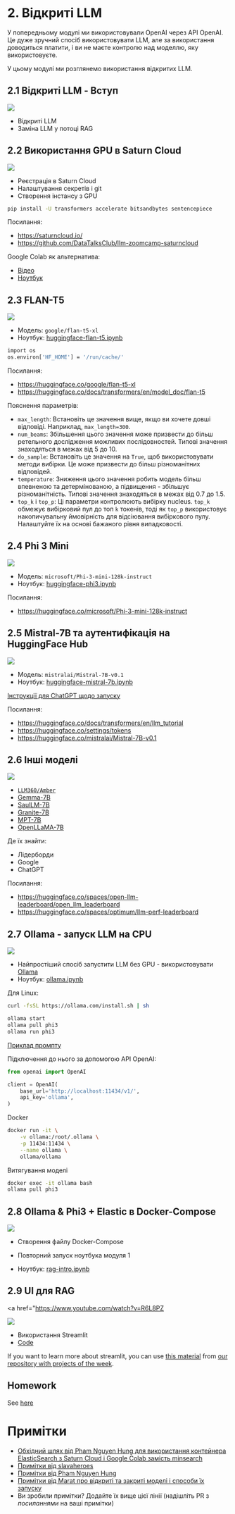 # 2. Відкриті LLM

У попередньому модулі ми використовували OpenAI через API OpenAI. Це дуже зручний спосіб використовувати LLM, але за використання доводиться платити, і ви не маєте контролю над моделлю, яку використовуєте.

У цьому модулі ми розглянемо використання відкритих LLM.

## 2.1 Відкриті LLM - Вступ

<a href="https://www.youtube.com/watch?v=ATchkIRsH4g&list=PL3MmuxUbc_hIB4fSqLy_0AfTjVLpgjV3R">
  <img src="https://markdown-videos-api.jorgenkh.no/youtube/ATchkIRsH4g">
</a>

* Відкриті LLM
* Заміна LLM у потоці RAG

## 2.2 Використання GPU в Saturn Cloud

<a href="https://www.youtube.com/watch?v=E0cAqBWfJYY&list=PL3MmuxUbc_hIB4fSqLy_0AfTjVLpgjV3R">
  <img src="https://markdown-videos-api.jorgenkh.no/youtube/E0cAqBWfJYY">
</a>

* Реєстрація в Saturn Cloud
* Налаштування секретів і git
* Створення інстансу з GPU

```bash
pip install -U transformers accelerate bitsandbytes sentencepiece
```

Посилання:

* https://saturncloud.io/
* https://github.com/DataTalksClub/llm-zoomcamp-saturncloud

Google Colab як альтернатива:

* [Відео](https://www.loom.com/share/591f39e4e231486bbfc3fbd316ec03c5)
* [Ноутбук](https://colab.research.google.com/drive/1XmxUZutZXoAEdQZU45EXWPseBX9s2NRd)

## 2.3 FLAN-T5

<a href="https://www.youtube.com/watch?v=a86iTyxnFE4&list=PL3MmuxUbc_hIB4fSqLy_0AfTjVLpgjV3R">
  <img src="https://markdown-videos-api.jorgenkh.no/youtube/a86iTyxnFE4">
</a>

* Модель: `google/flan-t5-xl`
* Ноутбук: [huggingface-flan-t5.ipynb](huggingface-flan-t5.ipynb)

```bash
import os
os.environ['HF_HOME'] = '/run/cache/'
```

Посилання:

* https://huggingface.co/google/flan-t5-xl
* https://huggingface.co/docs/transformers/en/model_doc/flan-t5

Пояснення параметрів:

* `max_length`: Встановіть це значення вище, якщо ви хочете довші відповіді. Наприклад, `max_length=300`.
* `num_beams`: Збільшення цього значення може призвести до більш ретельного дослідження можливих послідовностей. Типові значення знаходяться в межах від 5 до 10.
* `do_sample`: Встановіть це значення на `True`, щоб використовувати методи вибірки. Це може призвести до більш різноманітних відповідей.
* `temperature`: Зниження цього значення робить модель більш впевненою та детермінованою, а підвищення - збільшує різноманітність. Типові значення знаходяться в межах від 0.7 до 1.5.
* `top_k` і `top_p`: Ці параметри контролюють вибірку nucleus. `top_k` обмежує вибірковий пул до топ `k` токенів, тоді як `top_p` використовує накопичувальну ймовірність для відсіювання вибіркового пулу. Налаштуйте їх на основі бажаного рівня випадковості.

## 2.4 Phi 3 Mini

<a href="https://www.youtube.com/watch?v=8KH6AS2PqWk&list=PL3MmuxUbc_hIB4fSqLy_0AfTjVLpgjV3R">
  <img src="https://markdown-videos-api.jorgenkh.no/youtube/8KH6AS2PqWk">
</a>

* Модель: `microsoft/Phi-3-mini-128k-instruct`
* Ноутбук: [huggingface-phi3.ipynb](huggingface-phi3.ipynb)

Посилання:

* https://huggingface.co/microsoft/Phi-3-mini-128k-instruct

## 2.5 Mistral-7B та аутентифікація на HuggingFace Hub

<a href="https://www.youtube.com/watch?v=TdVEOzSoUCs&list=PL3MmuxUbc_hIB4fSqLy_0AfTjVLpgjV3R">
  <img src="https://markdown-videos-api.jorgenkh.no/youtube/TdVEOzSoUCs">
</a>

* Модель: `mistralai/Mistral-7B-v0.1`
* Ноутбук: [huggingface-mistral-7b.ipynb](huggingface-mistral-7b.ipynb)

[Інструкції для ChatGPT щодо запуску](serving-hugging-face-models.md)

Посилання:

* https://huggingface.co/docs/transformers/en/llm_tutorial
* https://huggingface.co/settings/tokens
* https://huggingface.co/mistralai/Mistral-7B-v0.1

## 2.6 Інші моделі

<a href="https://www.youtube.com/watch?v=GzPV_HTmCkc&list=PL3MmuxUbc_hIB4fSqLy_0AfTjVLpgjV3R">
  <img src="https://markdown-videos-api.jorgenkh.no/youtube/GzPV_HTmCkc">
</a>

* [`LLM360/Amber`](https://huggingface.co/LLM360/Amber)
* [Gemma-7B](https://huggingface.co/blog/gemma)
* [SaulLM-7B](https://huggingface.co/papers/2403.03883)
* [Granite-7B](https://huggingface.co/ibm-granite/granite-7b-base)
* [MPT-7B](https://huggingface.co/mosaicml/mpt-7b)
* [OpenLLaMA-7B](https://huggingface.co/openlm-research/open_llama_7b)

Де їх знайти:

* Лідерборди
* Google
* ChatGPT

Посилання:

* https://huggingface.co/spaces/open-llm-leaderboard/open_llm_leaderboard
* https://huggingface.co/spaces/optimum/llm-perf-leaderboard

## 2.7 Ollama - запуск LLM на CPU

<a href="https://www.youtube.com/watch?v=PVpBGs_iSjY&list=PL3MmuxUbc_hIB4fSqLy_0AfTjVLpgjV3R">
  <img src="https://markdown-videos-api.jorgenkh.no/youtube/PVpBGs_iSjY">
</a>

* Найпростіший спосіб запустити LLM без GPU - використовувати [Ollama](https://github.com/ollama/ollama)
* Ноутбук: [ollama.ipynb](ollama.ipynb)

Для Linux:

```bash
curl -fsSL https://ollama.com/install.sh | sh

ollama start
ollama pull phi3
ollama run phi3
```

[Приклад промпту](prompt.md)

Підключення до нього за допомогою API OpenAI:

```python
from openai import OpenAI

client = OpenAI(
    base_url='http://localhost:11434/v1/',
    api_key='ollama',
)
```

Docker

```bash
docker run -it \
    -v ollama:/root/.ollama \
    -p 11434:11434 \
    --name ollama \
    ollama/ollama
```

Витягування моделі

```bash
docker exec -it ollama bash
ollama pull phi3
```

## 2.8 Ollama & Phi3 + Elastic в Docker-Compose

<a href="https://www.youtube.com/watch?v=4juoo_jk96U&list=PL3MmuxUbc_hIB4fSqLy_0AfTjVLpgjV3R">
  <img src="https://markdown-videos-api.jorgenkh.no/youtube/4juoo_jk96U">
</a>

* Створення файлу Docker-Compose
* Повторний запуск ноутбука модуля 1

* Ноутбук: [rag-intro.ipynb](rag-intro.ipynb)

## 2.9 UI для RAG

<a href="https://www.youtube.com/watch?v=R6L8PZ

<a href="https://www.youtube.com/watch?v=R6L8PZ-7bGo&list=PL3MmuxUbc_hIB4fSqLy_0AfTjVLpgjV3R">
  <img src="https://markdown-videos-api.jorgenkh.no/youtube/R6L8PZ-7bGo">
</a>

* Використання Streamlit
* [Code](qa_faq.py)

If you want to learn more about streamlit, you can
use [this material](https://github.com/DataTalksClub/project-of-the-week/blob/main/2022-08-14-frontend.md)
from [our repository with projects of the week](https://github.com/DataTalksClub/project-of-the-week/tree/main).

## Homework

See [here](../cohorts/2024/02-open-source/homework.md)

# Примітки

* [Обхідний шлях від Pham Nguyen Hung для використання контейнера ElasticSearch з Saturn Cloud і Google Colab замість minsearch](https://hung.bearblog.dev/llm-zoomcamp-zrok/)
* [Примітки від slavaheroes](https://github.com/slavaheroes/llm-zoomcamp/blob/homeworks/02-open-source/notes.md)
* [Примітки від Pham Nguyen Hung](https://hung.bearblog.dev/llm-zoomcamp-2-os/)
* [Примітки від Marat про відкриті та закриті моделі і способи їх запуску](https://machine-mind-ml.medium.com/open-sourced-vs-closed-sourced-llms-2392c7db6e10)
* Ви зробили примітки? Додайте їх вище цієї лінії (надішліть PR з *посиланнями* на ваші примітки)
